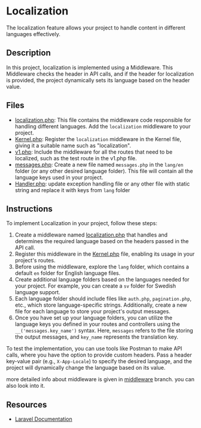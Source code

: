 # Localization

The localization feature allows your project to handle content in different languages effectively.

## Description

In this project, localization is implemented using a Middleware. This Middleware checks the header in API calls, and if the header for localization is provided, the project dynamically sets its language based on the header value.

## Files

-   [localization.php](app/Http/Middleware/localization.php): This file contains the middleware code responsible for handling different languages. Add the `localization` middleware to your project.
-   [Kernel.php](app/Http/Kernel.php): Register the `localization` middleware in the Kernel file, giving it a suitable name such as "localization".
-   [v1.php](routes/api/v1.php): Include the middleware for all the routes that need to be localized, such as the test route in the v1.php file.
-   [messages.php](lang/en/messages.php): Create a new file named `messages.php` in the `lang/en` folder (or any other desired language folder). This file will contain all the language keys used in your project.
-   [Handler.php](app/Exceptions/Handler.php): update exception handling file or any other file with static string and replace it with keys from `lang` folder

## Instructions

To implement Localization in your project, follow these steps:

1. Create a middleware named [localization.php](app/Http/Middleware/localization.php) that handles and determines the required language based on the headers passed in the API call.
2. Register this middleware in the [Kernel.php](app/Http/Kernel.php) file, enabling its usage in your project's routes.
3. Before using the middleware, explore the `lang` folder, which contains a default `en` folder for English language files.
4. Create additional language folders based on the languages needed for your project. For example, you can create a `sv` folder for Swedish language support.
5. Each language folder should include files like `auth.php`, `pagination.php`, etc., which store language-specific strings. Additionally, create a new file for each language to store your project's output messages.
6. Once you have set up your language folders, you can utilize the language keys you defined in your routes and controllers using the `__('messages.key_name')` syntax. Here, `messages` refers to the file storing the output messages, and `key_name` represents the translation key.

To test the implementation, you can use tools like Postman to make API calls, where you have the option to provide custom headers. Pass a header key-value pair (e.g., `X-App-Locale`) to specify the desired language, and the project will dynamically change the language based on its value.

more detailed info about middleware is given in [middleware](https://github.com/mazimez/laravel-hands-on/tree/middleware) branch. you can also look into it.

## Resources

-   [Laravel Documentation](https://laravel.com/docs/10.x/localization)
